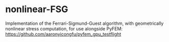 # nonlinear-FSG
Implementation of the Ferrari-Sigmund-Guest algorithm, with geometrically nonlinear stress computation, for use alongside PyFEM: https://github.com/aaronyicongfu/pyfem_gpu_testflight
